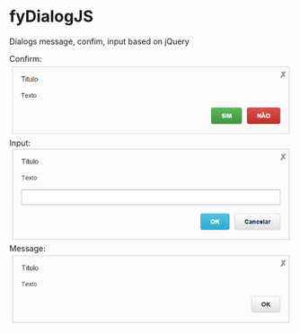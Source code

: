 # fyDialogJS
Dialogs message, confim, input based on jQuery

Confirm:<br/>
![alt tag](https://raw.githubusercontent.com/Fyrewell/fyDialogJS/master/confirm.png)<br/>
Input:<br/>
![alt tag](https://raw.githubusercontent.com/Fyrewell/fyDialogJS/master/input.png)<br/>
Message:<br/>
![alt tag](https://raw.githubusercontent.com/Fyrewell/fyDialogJS/master/message.png)
